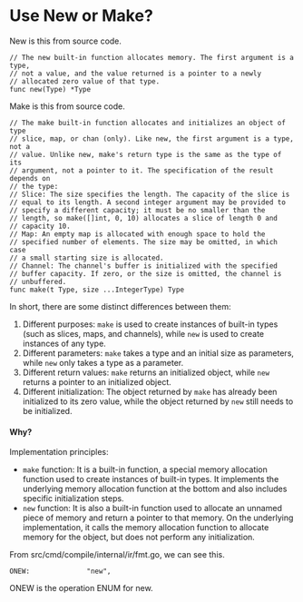 # Use New or Make?

New is this from source code.

```
// The new built-in function allocates memory. The first argument is a type,
// not a value, and the value returned is a pointer to a newly
// allocated zero value of that type.
func new(Type) *Type
```



Make is this from source code.

```
// The make built-in function allocates and initializes an object of type
// slice, map, or chan (only). Like new, the first argument is a type, not a
// value. Unlike new, make's return type is the same as the type of its
// argument, not a pointer to it. The specification of the result depends on
// the type:
// Slice: The size specifies the length. The capacity of the slice is
// equal to its length. A second integer argument may be provided to
// specify a different capacity; it must be no smaller than the
// length, so make([]int, 0, 10) allocates a slice of length 0 and
// capacity 10.
// Map: An empty map is allocated with enough space to hold the
// specified number of elements. The size may be omitted, in which case
// a small starting size is allocated.
// Channel: The channel's buffer is initialized with the specified
// buffer capacity. If zero, or the size is omitted, the channel is
// unbuffered.
func make(t Type, size ...IntegerType) Type
```



In short, there are some distinct differences between them:

1. Different purposes: `make` is used to create instances of built-in types (such as slices, maps, and channels), while `new` is used to create instances of any type.
2. Different parameters: `make` takes a type and an initial size as parameters, while `new` only takes a type as a parameter.
3. Different return values: `make` returns an initialized object, while `new` returns a pointer to an initialized object.
4. Different initialization: The object returned by `make` has already been initialized to its zero value, while the object returned by `new` still needs to be initialized.



#### Why?

Implementation principles:

- `make` function: It is a built-in function, a special memory allocation function used to create instances of built-in types. It implements the underlying memory allocation function at the bottom and also includes specific initialization steps.
- `new` function: It is also a built-in function used to allocate an unnamed piece of memory and return a pointer to that memory. On the underlying implementation, it calls the memory allocation function to allocate memory for the object, but does not perform any initialization.



From src/cmd/compile/internal/ir/fmt.go, we can see this.

```
ONEW:              "new",
```

ONEW is the operation ENUM for new. 
